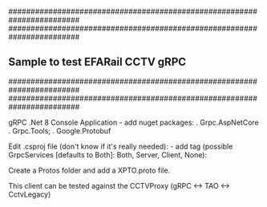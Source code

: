 
########################################################################
########################################################################
##                 Sample to test EFARail CCTV gRPC                   ##
########################################################################
########################################################################


gRPC .Net 8 Console Application 
    - add nuget packages: 
        . Grpc.AspNetCore
        . Grpc.Tools;
        . Google.Protobuf 

Edit .csproj file (don't know if it's really needed):
    - add <Protobuf> tag (possible GrpcServices [defaults to Both]: Both, Server, Client, None):
        <ItemGroup>
            <Protobuf Include="Protos\XPTO.proto" GrpcServices="Both" />
        </ItemGroup>



Create a Protos folder and add a XPTO.proto file.


This client can be tested against the CCTVProxy (gRPC <-> TAO <-> CctvLegacy)

